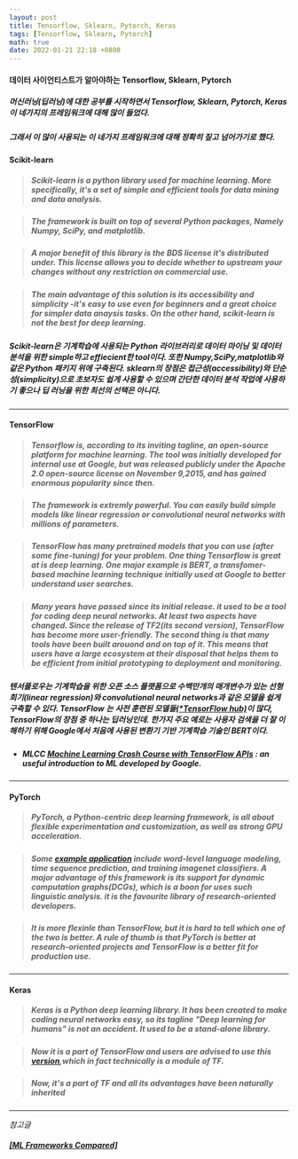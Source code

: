 ```yaml
---
layout: post
title: Tensorflow, Sklearn, Pytorch, Keras
tags: [Tensorflow, Sklearn, Pytorch]
math: true
date: 2022-01-21 22:18 +0800
---
```


#### 데이터 사이언티스트가 알아야하는 Tensorflow, Sklearn, Pytorch

##### 머신러닝(딥러닝)에 대한 공부를 시작하면서 Tensorflow, Sklearn, Pytorch, Keras 이 네가지의 프레임워크에 대해 많이 들었다.

##### 그래서 이 많이 사용되는 이 네가지 프레임워크에 대해 정확히 짚고 넘어가기로 했다.


#### Scikit-learn

>##### Scikit-learn is a python library used for machine learning. More specifically, it's a set of simple and efficient tools for data mining and data analysis.

>##### The framework is built on top of several Python packages, Namely Numpy, SciPy, and matplotlib.

>##### A major benefit of this library is the **BDS license** it's distributed under. This license allows you to decide whether to upstream your changes without any restriction on commercial use.

>##### The main advantage of this solution is its accessibility and simplicity -it's easy to use even for beginners and a great choice for simpler data anaysis tasks. On the other hand, scikit-learn is not the best for deep learning.   


##### **Scikit-learn**은 기계학습에 사용되는 Python 라이브러리로 **데이터 마이닝 및 데이터 분석을 위한 simple하고 effiecient한 tool**이다. 또한 **Numpy,SciPy,matplotlib와 같은 Python 패키지 위에 구축**된다. sklearn의 장점은 접근성(accessibility)와 단순성(simplicity)으로 초보자도 쉽게 사용할 수 있으며 간단한 데이터 분석 작업에 사용하기 좋으나 딥 러닝을 위한 최선의 선택은 아니다.


***

#### TensorFlow

> ##### Tensorflow is, according to its inviting tagline, an open-source platform for machine learning. The tool was initially developed for internal use at Google, but was released publicly under the Apache 2.0 open-source license on November 9,2015, and has gained enormous popularity since then.


> ##### The framework is extremly powerful. You can easily build  simple models like **linear regression or convolutional neural networks with millions of parameters.**

> ##### TensorFlow has many **pretrained models** that you can use (after some fine-tuning) for your problem. One  thing Tensorflow is **great at is deep learning**. One major example is **BERT**, a transfomer-based machine learning technique initially used at Google to better understand user searches.

> ##### Many years have passed since its initial release. it used to be a tool for coding deep neural networks. At least two aspects have changed. Since the release of TF2(its second version), **TensorFlow has become more user-friendly**. The second thing is that many tools have been built arouond and on top of it. This means that users have a large ecosystem at their disposal that helps them to be efficient from initial prototyping to deployment and monitoring.

##### 텐서플로우는 기계학습을 위한 오픈 소스 플랫폼으로 수백만개의 매개변수가 있는 선형 회기(linear regression)와 convolutional neural networks과 같은 모델을 쉽게 구축할 수 있다. TensorFlow 는 사전 훈련된 모델들[(*TensorFlow hub)](https://tfhub.dev/)이 많다, TensorFlow의 장점 중 하나는 딥러닝인데. 한가지 주요 예로는 사용자 검색을 더 잘 이해하기 위해 Google에서 처음에 사용된 변환기 기반 기계학습 기술인 **BERT**이다.

- ##### MLCC **[Machine Learning Crash Course with TensorFlow APIs](https://developers.google.com/machine-learning/crash-course/)** : an useful introduction to ML developed by Google.


***


#### PyTorch

> ##### PyTorch, a Python-centric deep learning framework, is all about flexible experimentation and customization, as well as strong GPU acceleration.


> ##### Some [example application](https://github.com/pytorch/examples) include word-level language modeling, time sequence prediction, and training imagenet classifiers. A major advantage of this framework is its support for **dynamic computation graphs(DCGs)**, which is a boon for uses such **linguistic analysis**. it is **the favourite library of research-oriented developers.**

> ##### It is more flexinle than TensorFlow, but it is hard to tell which one of the two is better. A rule of thumb is that PyTorch is better at research-oriented projects and TensorFlow is a better fit for production use.


***


#### Keras

> ##### Keras is a Python deep learning library. It has been created to make coding neural networks easy, so its tagline "**Deep learning for humans**" is not an accident. It used to be a stand-alone library.


> ##### Now it is **a part of TensorFlow** and users are advised to use this [version](https://www.tensorflow.org/api_docs/python/tf/keras),which **in fact technically is a module of TF.**

> ##### Now, it's a part of TF and all its advantages have been naturally inherited






                                                          

***


_참고글_   

##### [[ML Frameworks Compared]](https://www.netguru.com/blog/top-machine-learning-frameworks-compared)

